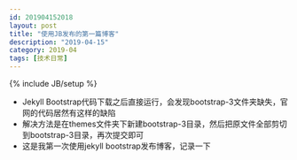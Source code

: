 ```yaml
---
id: 201904152018
layout: post
title: "使用JB发布的第一篇博客"
description: "2019-04-15"
category: 2019-04
tags: [技术日常]
---
```

{% include JB/setup %}

- Jekyll Bootstrap代码下载之后直接运行，会发现bootstrap-3文件夹缺失，官网的代码居然有这样的缺陷
- 解决方法是在themes文件夹下新建bootstrap-3目录，然后把原文件全部剪切到bootstrap-3目录，再次提交即可
- 这是我第一次使用jekyll bootstrap发布博客，记录一下
